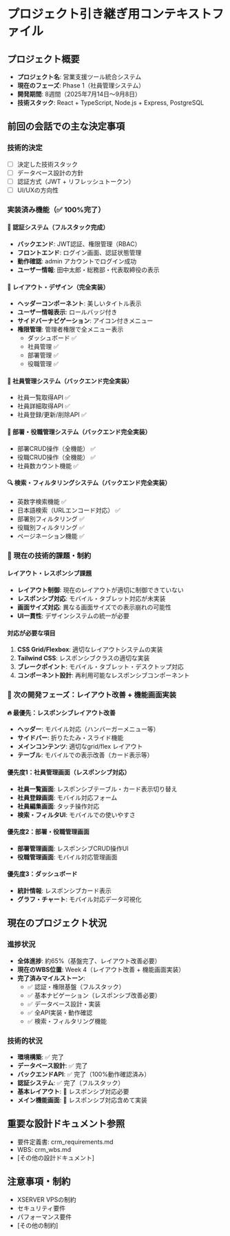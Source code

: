 # プロジェクト引き継ぎ用コンテキストファイル

## プロジェクト概要
- **プロジェクト名**: 営業支援ツール統合システム
- **現在のフェーズ**: Phase 1（社員管理システム）
- **開発期間**: 8週間（2025年7月14日〜9月8日）
- **技術スタック**: React + TypeScript, Node.js + Express, PostgreSQL

## 前回の会話での主な決定事項
### 技術的決定
- [ ] 決定した技術スタック
- [ ] データベース設計の方針
- [ ] 認証方式（JWT + リフレッシュトークン）
- [ ] UI/UXの方向性

### 実装済み機能（✅ 100%完了）

#### 🔐 認証システム（フルスタック完成）
- **バックエンド**: JWT認証、権限管理（RBAC）
- **フロントエンド**: ログイン画面、認証状態管理
- **動作確認**: admin アカウントでログイン成功
- **ユーザー情報**: 田中太郎・総務部・代表取締役の表示

#### 🎨 レイアウト・デザイン（完全実装）
- **ヘッダーコンポーネント**: 美しいタイトル表示
- **ユーザー情報表示**: ロールバッジ付き
- **サイドバーナビゲーション**: アイコン付きメニュー
- **権限管理**: 管理者権限で全メニュー表示
  - ダッシュボード ✅
  - 社員管理 ✅
  - 部署管理 ✅
  - 役職管理 ✅

#### 👥 社員管理システム（バックエンド完全実装）
- 社員一覧取得API ✅
- 社員詳細取得API ✅
- 社員登録/更新/削除API ✅

#### 🏢 部署・役職管理システム（バックエンド完全実装）
- 部署CRUD操作（全機能） ✅
- 役職CRUD操作（全機能） ✅
- 社員数カウント機能 ✅

#### 🔍 検索・フィルタリングシステム（バックエンド完全実装）
- 英数字検索機能 ✅
- 日本語検索（URLエンコード対応） ✅
- 部署別フィルタリング ✅
- 役職別フィルタリング ✅
- ページネーション機能 ✅

### 🚨 現在の技術的課題・制約

#### レイアウト・レスポンシブ課題
- **レイアウト制御**: 現在のレイアウトが適切に制御できていない
- **レスポンシブ対応**: モバイル・タブレット対応が未実装
- **画面サイズ対応**: 異なる画面サイズでの表示崩れの可能性
- **UI一貫性**: デザインシステムの統一が必要

#### 対応が必要な項目
1. **CSS Grid/Flexbox**: 適切なレイアウトシステムの実装
2. **Tailwind CSS**: レスポンシブクラスの適切な実装
3. **ブレークポイント**: モバイル・タブレット・デスクトップ対応
4. **コンポーネント設計**: 再利用可能なレスポンシブコンポーネント

### 🚧 次の開発フェーズ：レイアウト改善 + 機能画面実装

#### 🔥 最優先：レスポンシブレイアウト改善
- **ヘッダー**: モバイル対応（ハンバーガーメニュー等）
- **サイドバー**: 折りたたみ・スライド機能
- **メインコンテンツ**: 適切なgrid/flex レイアウト
- **テーブル**: モバイルでの表示改善（カード表示等）

#### 優先度1：社員管理画面（レスポンシブ対応）
- **社員一覧画面**: レスポンシブテーブル・カード表示切り替え
- **社員登録画面**: モバイル対応フォーム
- **社員編集画面**: タッチ操作対応
- **検索・フィルタUI**: モバイルでの使いやすさ

#### 優先度2：部署・役職管理画面
- **部署管理画面**: レスポンシブCRUD操作UI
- **役職管理画面**: モバイル対応管理画面

#### 優先度3：ダッシュボード
- **統計情報**: レスポンシブカード表示
- **グラフ・チャート**: モバイル対応データ可視化

## 現在のプロジェクト状況
### 進捗状況
- **全体進捗**: 約65%（基盤完了、レイアウト改善必要）
- **現在のWBS位置**: Week 4（レイアウト改善 + 機能画面実装）
- **完了済みマイルストーン**: 
  - ✅ 認証・権限基盤（フルスタック）
  - ✅ 基本ナビゲーション（レスポンシブ改善必要）
  - ✅ データベース設計・実装
  - ✅ 全API実装・動作確認
  - ✅ 検索・フィルタリング機能

### 技術的状況
- **環境構築**: ✅ 完了
- **データベース設計**: ✅ 完了
- **バックエンドAPI**: ✅ 完了（100%動作確認済み）
- **認証システム**: ✅ 完了（フルスタック）
- **基本レイアウト**: 🚨 レスポンシブ対応必要
- **メイン機能画面**: 🚧 レスポンシブ対応含めて実装

## 重要な設計ドキュメント参照
- 要件定義書: crm_requirements.md
- WBS: crm_wbs.md
- [その他の設計ドキュメント]

## 注意事項・制約
- XSERVER VPSの制約
- セキュリティ要件
- パフォーマンス要件
- [その他の制約]